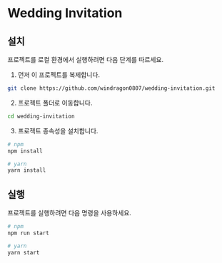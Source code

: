 # Wedding Invitation

## 설치

프로젝트를 로컬 환경에서 실행하려면 다음 단계를 따르세요.

1. 먼저 이 프로젝트를 복제합니다.
```sh
git clone https://github.com/windragon0807/wedding-invitation.git
```

2. 프로젝트 폴더로 이동합니다.
```sh
cd wedding-invitation
```

3. 프로젝트 종속성을 설치합니다.
```sh
# npm
npm install

# yarn
yarn install
```

## 실행

프로젝트를 실행하려면 다음 명령을 사용하세요.
```sh
# npm
npm run start

# yarn
yarn start
```

